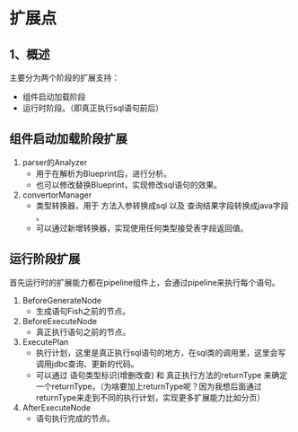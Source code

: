 # 扩展点
## 1、概述
主要分为两个阶段的扩展支持：
+ 组件启动加载阶段
+ 运行时阶段。（即真正执行sql语句前后）

## 组件启动加载阶段扩展
1. parser的Analyzer 
   + 用于在解析为Blueprint后，进行分析。
   + 也可以修改替换Blueprint，实现修改sql语句的效果。
2. convertorManager
   + 类型转换器，用于 方法入参转换成sql 以及 查询结果字段转换成java字段 。
   + 可以通过新增转换器，实现使用任何类型接受表字段返回值。

## 运行阶段扩展
首先运行时的扩展能力都在pipeline组件上，会通过pipeline来执行每个语句。
1. BeforeGenerateNode
   + 生成语句Fish之前的节点。
2. BeforeExecuteNode
   + 真正执行语句之前的节点。
3. ExecutePlan
   + 执行计划，这里是真正执行sql语句的地方，在sql类的调用里，这里会写调用jdbc查询、更新的代码。
   + 可以通过 语句类型标识(增删改查) 和 真正执行方法的returnType 来确定一个returnType。（为啥要加上returnType呢？因为我想后面通过returnType来走到不同的执行计划，实现更多扩展能力比如分页）
4. AfterExecuteNode
   + 语句执行完成的节点。
